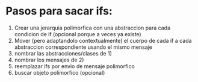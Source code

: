 # Pasos para sacar ifs:

1) Crear una jerarquia polimorfica con una abstraccion para cada condicion de if (opcional porque a veces ya existe)
2) Mover (pero adaptandolo contextualmente) el cuerpo de cada if a cada abstraccion correspondiente usando el mismo mensaje
3) nombrar las abstracciones/clases de 1)
4) nombrar los mensajes de 2)
5) reemplazar ifs por envio de mensaje polimorfico
6) buscar objeto polimorfico (opcional)